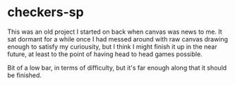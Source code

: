 checkers-sp
===========

This was an old project I started on back when canvas was news to me.  It sat
dormant for a while once I had messed around with raw canvas drawing enough to
satisfy my curiousity, but I think I might finish it up in the near future, at
least to the point of having head to head games possible.

Bit of a low bar, in terms of difficulty, but it's far enough along that it
should be finished.

